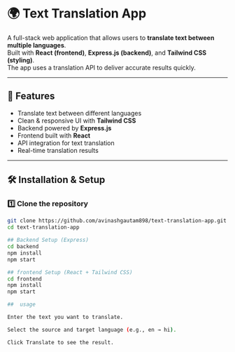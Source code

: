 # 🌍 Text Translation App

A full-stack web application that allows users to **translate text between multiple languages**.  
Built with **React (frontend)**, **Express.js (backend)**, and **Tailwind CSS (styling)**.  
The app uses a translation API to deliver accurate results quickly.

---

## 🚀 Features
- Translate text between different languages  
- Clean & responsive UI with **Tailwind CSS**  
- Backend powered by **Express.js**  
- Frontend built with **React**  
- API integration for text translation  
- Real-time translation results  

---
## 🛠️ Installation & Setup

### 1️⃣ Clone the repository
```bash
git clone https://github.com/avinashgautam898/text-translation-app.git
cd text-translation-app

## Backend Setup (Express)
cd backend
npm install
npm start

## frontend Setup (React + Tailwind CSS)
cd frontend
npm install
npm start

##  usage

Enter the text you want to translate.

Select the source and target language (e.g., en → hi).

Click Translate to see the result.



